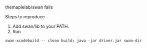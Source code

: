 themaplelab/swan fails

Steps to reproduce
1. Add swan/lib to your PATH.
2. Run

```shell
swan-xcodebuild -- clean build; java -jar driver.jar swan-dir
```
